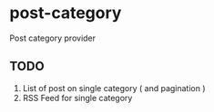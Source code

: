 # post-category

Post category provider

## TODO

1. List of post on single category ( and pagination )
1. RSS Feed for single category